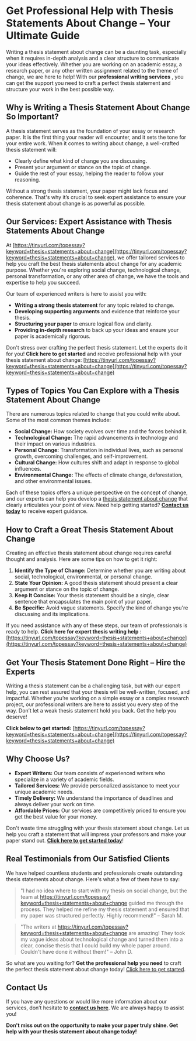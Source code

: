 # Get Professional Help with Thesis Statements About Change – Your Ultimate Guide

Writing a thesis statement about change can be a daunting task, especially when it requires in-depth analysis and a clear structure to communicate your ideas effectively. Whether you are working on an academic essay, a research paper, or any other written assignment related to the theme of change, we are here to help! With our **professional writing services** , you can get the support you need to craft a perfect thesis statement and structure your work in the best possible way.

## Why is Writing a Thesis Statement About Change So Important?

A thesis statement serves as the foundation of your essay or research paper. It is the first thing your reader will encounter, and it sets the tone for your entire work. When it comes to writing about change, a well-crafted thesis statement will:

- Clearly define what kind of change you are discussing.
- Present your argument or stance on the topic of change.
- Guide the rest of your essay, helping the reader to follow your reasoning.

Without a strong thesis statement, your paper might lack focus and coherence. That's why it’s crucial to seek expert assistance to ensure your thesis statement about change is as powerful as possible.

## Our Services: Expert Assistance with Thesis Statements About Change

At [https://tinyurl.com/topessay?keyword=thesis+statements+about+change](https://tinyurl.com/topessay?keyword=thesis+statements+about+change), we offer tailored services to help you craft the best thesis statements about change for any academic purpose. Whether you're exploring social change, technological change, personal transformation, or any other area of change, we have the tools and expertise to help you succeed.

Our team of experienced writers is here to assist you with:

- **Writing a strong thesis statement** for any topic related to change.
- **Developing supporting arguments** and evidence that reinforce your thesis.
- **Structuring your paper** to ensure logical flow and clarity.
- **Providing in-depth research** to back up your ideas and ensure your paper is academically rigorous.

Don't stress over crafting the perfect thesis statement. Let the experts do it for you! **Click here to get started** and receive professional help with your thesis statement about change: [https://tinyurl.com/topessay?keyword=thesis+statements+about+change](https://tinyurl.com/topessay?keyword=thesis+statements+about+change)

## Types of Topics You Can Explore with a Thesis Statement About Change

There are numerous topics related to change that you could write about. Some of the most common themes include:

- **Social Change:** How society evolves over time and the forces behind it.
- **Technological Change:** The rapid advancements in technology and their impact on various industries.
- **Personal Change:** Transformation in individual lives, such as personal growth, overcoming challenges, and self-improvement.
- **Cultural Change:** How cultures shift and adapt in response to global influences.
- **Environmental Change:** The effects of climate change, deforestation, and other environmental issues.

Each of these topics offers a unique perspective on the concept of change, and our experts can help you develop a [thesis statement about change](https://tinyurl.com/topessay?keyword=thesis+statements+about+change) that clearly articulates your point of view. Need help getting started? **[Contact us today](https://tinyurl.com/topessay?keyword=thesis+statements+about+change)** to receive expert guidance.

## How to Craft a Great Thesis Statement About Change

Creating an effective thesis statement about change requires careful thought and analysis. Here are some tips on how to get it right:

1. **Identify the Type of Change:** Determine whether you are writing about social, technological, environmental, or personal change.
2. **State Your Opinion:** A good thesis statement should present a clear argument or stance on the topic of change.
3. **Keep It Concise:** Your thesis statement should be a single, clear sentence that encapsulates the main point of your paper.
4. **Be Specific:** Avoid vague statements. Specify the kind of change you're discussing and its implications.

If you need assistance with any of these steps, our team of professionals is ready to help. **Click here for expert thesis writing help** : [https://tinyurl.com/topessay?keyword=thesis+statements+about+change](https://tinyurl.com/topessay?keyword=thesis+statements+about+change)

## Get Your Thesis Statement Done Right – Hire the Experts

Writing a thesis statement can be a challenging task, but with our expert help, you can rest assured that your thesis will be well-written, focused, and impactful. Whether you’re working on a simple essay or a complex research project, our professional writers are here to assist you every step of the way. Don’t let a weak thesis statement hold you back. Get the help you deserve!

**Click below to get started:** [https://tinyurl.com/topessay?keyword=thesis+statements+about+change](https://tinyurl.com/topessay?keyword=thesis+statements+about+change)

## Why Choose Us?

- **Expert Writers:** Our team consists of experienced writers who specialize in a variety of academic fields.
- **Tailored Services:** We provide personalized assistance to meet your unique academic needs.
- **Timely Delivery:** We understand the importance of deadlines and always deliver your work on time.
- **Affordable Prices:** Our services are competitively priced to ensure you get the best value for your money.

Don't waste time struggling with your thesis statement about change. Let us help you craft a statement that will impress your professors and make your paper stand out. **[Click here to get started today](https://tinyurl.com/topessay?keyword=thesis+statements+about+change)**!

## Real Testimonials from Our Satisfied Clients

We have helped countless students and professionals create outstanding thesis statements about change. Here's what a few of them have to say:

> "I had no idea where to start with my thesis on social change, but the team at https://tinyurl.com/topessay?keyword=thesis+statements+about+change guided me through the process. They helped me refine my thesis statement and ensured that my paper was structured perfectly. Highly recommend!" – Sarah M.

> "The writers at https://tinyurl.com/topessay?keyword=thesis+statements+about+change are amazing! They took my vague ideas about technological change and turned them into a clear, concise thesis that I could build my whole paper around. Couldn't have done it without them!" – John D.

So what are you waiting for? **Get the professional help you need** to craft the perfect thesis statement about change today! [Click here to get started](https://tinyurl.com/topessay?keyword=thesis+statements+about+change).

## Contact Us

If you have any questions or would like more information about our services, don’t hesitate to **[contact us here](https://tinyurl.com/topessay?keyword=thesis+statements+about+change)**. We are always happy to assist you!

**Don't miss out on the opportunity to make your paper truly shine. Get help with your thesis statement about change today!**
